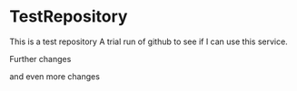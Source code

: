 TestRepository
==============

This is a test repository
A trial run of github to see if I can use this service.

Further changes

and even more changes
